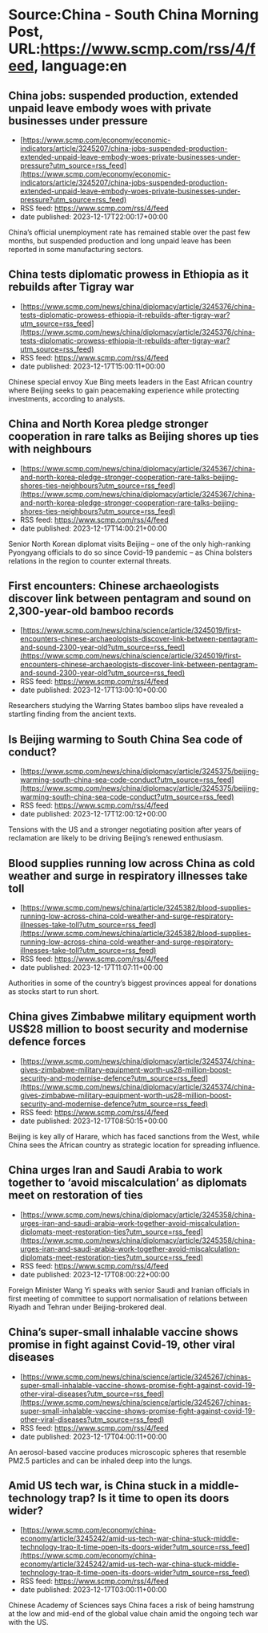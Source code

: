 # Source:China - South China Morning Post, URL:https://www.scmp.com/rss/4/feed, language:en

## China jobs: suspended production, extended unpaid leave embody woes with private businesses under pressure
 - [https://www.scmp.com/economy/economic-indicators/article/3245207/china-jobs-suspended-production-extended-unpaid-leave-embody-woes-private-businesses-under-pressure?utm_source=rss_feed](https://www.scmp.com/economy/economic-indicators/article/3245207/china-jobs-suspended-production-extended-unpaid-leave-embody-woes-private-businesses-under-pressure?utm_source=rss_feed)
 - RSS feed: https://www.scmp.com/rss/4/feed
 - date published: 2023-12-17T22:00:17+00:00

China’s official unemployment rate has remained stable over the past few months, but suspended production and long unpaid leave has been reported in some manufacturing sectors.

## China tests diplomatic prowess in Ethiopia as it rebuilds after Tigray war
 - [https://www.scmp.com/news/china/diplomacy/article/3245376/china-tests-diplomatic-prowess-ethiopia-it-rebuilds-after-tigray-war?utm_source=rss_feed](https://www.scmp.com/news/china/diplomacy/article/3245376/china-tests-diplomatic-prowess-ethiopia-it-rebuilds-after-tigray-war?utm_source=rss_feed)
 - RSS feed: https://www.scmp.com/rss/4/feed
 - date published: 2023-12-17T15:00:11+00:00

Chinese special envoy Xue Bing meets leaders in the East African country where Beijing seeks to gain peacemaking experience while protecting investments, according to analysts.

## China and North Korea pledge stronger cooperation in rare talks as Beijing shores up ties with neighbours
 - [https://www.scmp.com/news/china/diplomacy/article/3245367/china-and-north-korea-pledge-stronger-cooperation-rare-talks-beijing-shores-ties-neighbours?utm_source=rss_feed](https://www.scmp.com/news/china/diplomacy/article/3245367/china-and-north-korea-pledge-stronger-cooperation-rare-talks-beijing-shores-ties-neighbours?utm_source=rss_feed)
 - RSS feed: https://www.scmp.com/rss/4/feed
 - date published: 2023-12-17T14:00:21+00:00

Senior North Korean diplomat visits Beijing – one of the only high-ranking Pyongyang officials to do so since Covid-19 pandemic – as China bolsters relations in the region to counter external threats.

## First encounters: Chinese archaeologists discover link between pentagram and sound on 2,300-year-old bamboo records
 - [https://www.scmp.com/news/china/science/article/3245019/first-encounters-chinese-archaeologists-discover-link-between-pentagram-and-sound-2300-year-old?utm_source=rss_feed](https://www.scmp.com/news/china/science/article/3245019/first-encounters-chinese-archaeologists-discover-link-between-pentagram-and-sound-2300-year-old?utm_source=rss_feed)
 - RSS feed: https://www.scmp.com/rss/4/feed
 - date published: 2023-12-17T13:00:10+00:00

Researchers studying the Warring States bamboo slips have revealed a startling finding from the ancient texts.

## Is Beijing warming to South China Sea code of conduct?
 - [https://www.scmp.com/news/china/diplomacy/article/3245375/beijing-warming-south-china-sea-code-conduct?utm_source=rss_feed](https://www.scmp.com/news/china/diplomacy/article/3245375/beijing-warming-south-china-sea-code-conduct?utm_source=rss_feed)
 - RSS feed: https://www.scmp.com/rss/4/feed
 - date published: 2023-12-17T12:00:12+00:00

Tensions with the US and a stronger negotiating position after years of reclamation are likely to be driving Beijing’s renewed enthusiasm.

## Blood supplies running low across China as cold weather and surge in respiratory illnesses take toll
 - [https://www.scmp.com/news/china/article/3245382/blood-supplies-running-low-across-china-cold-weather-and-surge-respiratory-illnesses-take-toll?utm_source=rss_feed](https://www.scmp.com/news/china/article/3245382/blood-supplies-running-low-across-china-cold-weather-and-surge-respiratory-illnesses-take-toll?utm_source=rss_feed)
 - RSS feed: https://www.scmp.com/rss/4/feed
 - date published: 2023-12-17T11:07:11+00:00

Authorities in some of the country’s biggest provinces appeal for donations as stocks start to run short.

## China gives Zimbabwe military equipment worth US$28 million to boost security and modernise defence forces
 - [https://www.scmp.com/news/china/diplomacy/article/3245374/china-gives-zimbabwe-military-equipment-worth-us28-million-boost-security-and-modernise-defence?utm_source=rss_feed](https://www.scmp.com/news/china/diplomacy/article/3245374/china-gives-zimbabwe-military-equipment-worth-us28-million-boost-security-and-modernise-defence?utm_source=rss_feed)
 - RSS feed: https://www.scmp.com/rss/4/feed
 - date published: 2023-12-17T08:50:15+00:00

Beijing is key ally of Harare, which has faced sanctions from the West, while China sees the African country as strategic location for spreading influence.

## China urges Iran and Saudi Arabia to work together to ‘avoid miscalculation’ as diplomats meet on restoration of ties
 - [https://www.scmp.com/news/china/diplomacy/article/3245358/china-urges-iran-and-saudi-arabia-work-together-avoid-miscalculation-diplomats-meet-restoration-ties?utm_source=rss_feed](https://www.scmp.com/news/china/diplomacy/article/3245358/china-urges-iran-and-saudi-arabia-work-together-avoid-miscalculation-diplomats-meet-restoration-ties?utm_source=rss_feed)
 - RSS feed: https://www.scmp.com/rss/4/feed
 - date published: 2023-12-17T08:00:22+00:00

Foreign Minister Wang Yi speaks with senior Saudi and Iranian officials in first meeting of committee to support normalisation of relations between Riyadh and Tehran under Beijing-brokered deal.

## China’s super-small inhalable vaccine shows promise in fight against Covid-19, other viral diseases
 - [https://www.scmp.com/news/china/science/article/3245267/chinas-super-small-inhalable-vaccine-shows-promise-fight-against-covid-19-other-viral-diseases?utm_source=rss_feed](https://www.scmp.com/news/china/science/article/3245267/chinas-super-small-inhalable-vaccine-shows-promise-fight-against-covid-19-other-viral-diseases?utm_source=rss_feed)
 - RSS feed: https://www.scmp.com/rss/4/feed
 - date published: 2023-12-17T04:00:11+00:00

An aerosol-based vaccine produces microscopic spheres that resemble PM2.5 particles and can be inhaled deep into the lungs.

## Amid US tech war, is China stuck in a middle-technology trap? Is it time to open its doors wider?
 - [https://www.scmp.com/economy/china-economy/article/3245242/amid-us-tech-war-china-stuck-middle-technology-trap-it-time-open-its-doors-wider?utm_source=rss_feed](https://www.scmp.com/economy/china-economy/article/3245242/amid-us-tech-war-china-stuck-middle-technology-trap-it-time-open-its-doors-wider?utm_source=rss_feed)
 - RSS feed: https://www.scmp.com/rss/4/feed
 - date published: 2023-12-17T03:00:11+00:00

Chinese Academy of Sciences says China faces a risk of being hamstrung at the low and mid-end of the global value chain amid the ongoing tech war with the US.

